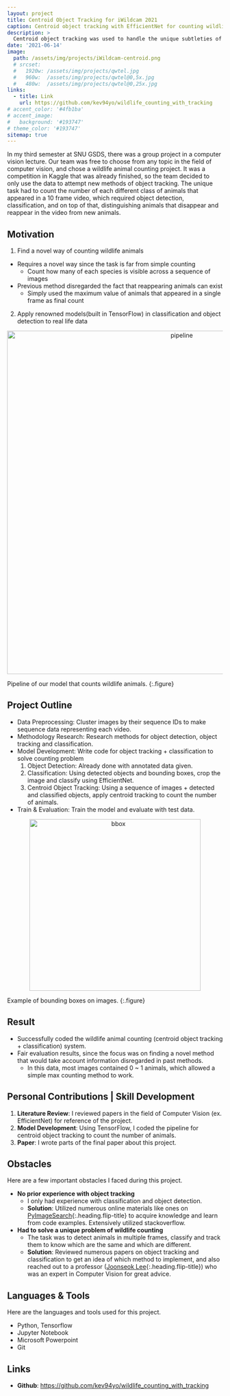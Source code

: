 ```yaml
---
layout: project
title: Centroid Object Tracking for iWildcam 2021
caption: Centroid object tracking with EfficientNet for counting wildlife animals in videos.
description: >
  Centroid object tracking was used to handle the unique subtleties of this task.
date: '2021-06-14'
image: 
  path: /assets/img/projects/iWildcam-centroid.png
  # srcset: 
  #   1920w: /assets/img/projects/qwtel.jpg
  #   960w:  /assets/img/projects/qwtel@0,5x.jpg
  #   480w:  /assets/img/projects/qwtel@0,25x.jpg
links:
  - title: Link
    url: https://github.com/kev94yo/wildlife_counting_with_tracking
# accent_color: '#4fb1ba'
# accent_image:
#   background: '#193747'
# theme_color: '#193747'
sitemap: true
---
```


In my third semester at SNU GSDS, there was a group project in a computer vision lecture. Our team was free to choose from
any topic in the field of computer vision, and chose a wildlife animal counting project. It was a competition in Kaggle that was already finished,
so the team decided to only use the data to attempt new methods of object tracking. The unique task had to count the number of each different class of animals
that appeared in a 10 frame video, which required object detection, classification, and on top of that, distinguishing animals that disappear and reappear in the video from
new animals.

## Motivation
1. Find a novel way of counting wildlife animals
  - Requires a novel way since the task is far from simple counting
    - Count how many of each species is visible across a sequence of images
  - Previous method disregarded the fact that reappearing animals can exist
    - Simply used the maximum value of animals that appeared in a single frame as final count
2. Apply renowned models(built in TensorFlow) in classification and object detection to real life data

<p align="center">
  <img src="../../assets/img/projects/iWildcam-pipeline.jpg" alt="pipeline" width="800">
</p>
Pipeline of our model that counts wildlife animals.
{:.figure}

## Project Outline
- Data Preprocessing: Cluster images by their sequence IDs to make sequence data representing each video.
- Methodology Research: Research methods for object detection, object tracking and classification.
- Model Development: Write code for object tracking + classification to solve counting problem
  1. Object Detection: Already done with annotated data given.
  2. Classification: Using detected objects and bounding boxes, crop the image and classify using EfficientNet.
  3. Centroid Object Tracking: Using a sequence of images + detected and classified objects, apply centroid tracking to count the number of animals.
- Train & Evaluation: Train the model and evaluate with test data.

<p align="center">
  <img src="../../assets/img/projects/iWildcam-bbox.jpg" alt="bbox" width="400">
</p>
Example of bounding boxes on images.
{:.figure}

## Result
- Successfully coded the wildlife animal counting (centroid object tracking + classification) system.
- Fair evaluation results, since the focus was on finding a novel method that would take account information disregarded in past methods.
  - In this data, most images contained 0 ~ 1 animals, which allowed a simple max counting method to work.

## Personal Contributions | Skill Development
1. **Literature Review**: I reviewed papers in the field of Computer Vision (ex. EfficientNet) for reference of the project.
2. **Model Development**: Using TensorFlow, I coded the pipeline for centroid object tracking to count the number of animals.
3. **Paper**: I wrote parts of the final paper about this project.

## Obstacles
Here are a few important obstacles I faced during this project.
- **No prior experience with object tracking**
  - I only had experience with classification and object detection.
  - **Solution**: Utilized numerous online materials like ones on [PyImageSearch](https://www.pyimagesearch.com/2018/07/23/simple-object-tracking-with-opencv/){:.heading.flip-title} to acquire knowledge and learn from code examples. Extensively utilized stackoverflow.
- **Had to solve a unique problem of wildlife counting**
  - The task was to detect animals in multiple frames, classify and track them to know which are the same and which are different. 
  - **Solution**: Reviewed numerous papers on object tracking and classification to get an idea of which method to implement, and also reached out to a professor ([Joonseok Lee](http://www.joonseok.net/home.html){:.heading.flip-title}) who was an expert in Computer Vision for great advice.

## Languages & Tools 
Here are the languages and tools used for this project.
- Python, Tensorflow
- Jupyter Notebook
- Microsoft Powerpoint
- Git

## Links
*  **Github**: <a href="https://github.com/kev94yo/wildlife_counting_with_tracking" target="_blank">https://github.com/kev94yo/wildlife_counting_with_tracking</a>

<!-- *  **Media**: <a href="https://techxplore.com/news/2021-03-music-circles-interactive-visualization-tool.html" target="_blank">https://techxplore.com/news/2021-03-music-circles-interactive-visualization-tool.html</a>
*  **Website**: <a href="https://musiccircles.netlify.app/" target="_blank">https://musiccircles.netlify.app/</a>
*  **Paper**: <a href="https://arxiv.org/abs/2102.13350" target="_blank">https://arxiv.org/abs/2102.13350</a> -->